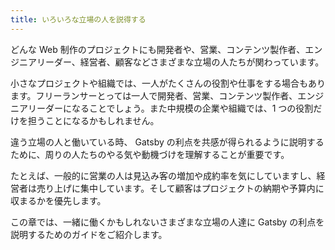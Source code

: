 ```yaml
---
title: いろいろな立場の人を説得する
---
```


どんな Web 制作のプロジェクトにも開発者や、営業、コンテンツ製作者、エンジニアリーダー、経営者、顧客などさまざまな立場の人たちが関わっています。

小さなプロジェクトや組織では、一人がたくさんの役割や仕事をする場合もあります。フリーランサーとっては一人で開発者、営業、コンテンツ製作者、エンジニアリーダーになることでしょう。また中規模の企業や組織では、1 つの役割だけを担うことになるかもしれません。

違う立場の人と働いている時、 Gatsby の利点を共感が得られるように説明するために、周りの人たちのやる気や動機づけを理解することが重要です。

たとえば、一般的に営業の人は見込み客の増加や成約率を気にしていますし、経営者は売り上げに集中しています。そして顧客はプロジェクトの納期や予算内に収まるかを優先します。

この章では、一緒に働くかもしれないさまざまな立場の人達に Gatsby の利点を説明するためのガイドをご紹介します。

<GuideList slug={props.slug} />

